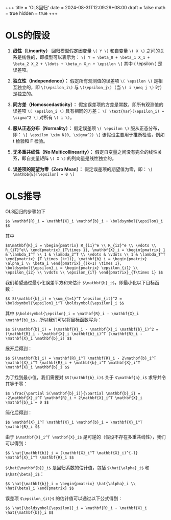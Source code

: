 +++
title = 'OLS回归'
date = 2024-08-31T12:09:29+08:00
draft = false
math = true
hidden = true
+++

# OLS的假设

1. **线性（Linearity）** 
   回归模型假定因变量 `\( Y \)` 和自变量 `\( X \)` 之间的关系是线性的，即模型可以表示为：
   `\[
   Y = \beta_0 + \beta_1 X_1 + \beta_2 X_2 + \ldots + \beta_n X_n + \epsilon
   \]`
   其中 \( \epsilon \) 是误差项。

2. **独立性（Independence）：** 
   假定所有观测值的误差项 `\( \epsilon \)` 是相互独立的，即 `\(\epsilon_i\)` 与 `\(\epsilon_j\)`（当 `\( i \neq j \)` 时）是独立的。

3. **同方差（Homoscedasticity）：** 
   假定误差项的方差是常数，即所有观测值的误差项 `\( \epsilon_i \)` 具有相同的方差：
   `\[
   \text{Var}(\epsilon_i) = \sigma^2
   \]`
   对所有 `\( i \)`。

4. **服从正态分布（Normality）：** 
   假定误差项 `\( \epsilon \)` 服从正态分布，即：
   `\[
   \epsilon \sim N(0, \sigma^2)
   \]`
   该假设主要用于推断检验，例如 t 检验和 F 检验。

5. **无多重共线性（No Multicollinearity）：** 
   假定自变量之间没有完全的线性关系，即自变量矩阵 `\( X \)` 的列向量是线性独立的。

6. **误差项的期望为零（Zero Mean）：**
   假定误差项的期望值为零，即：
   `\[
   \mathbb{E}[\epsilon] = 0
   \]`


# OLS推导
OLS回归的步骤如下

`$$
\mathbf{R}_i = \mathbf{X}_i \mathbf{b}_i + \boldsymbol{\epsilon}_i
$$`

其中

`$$\mathbf{R}_i = \begin{pmatrix}
R_{i1}^e \\
R_{i2}^e \\
\vdots \\
R_{iT}^e\\
\end{pmatrix}_{T\times 1},
\mathbf{X}_i = \begin{pmatrix}
1 & \lambda_1^T \\
1 & \lambda_2^T \\
\vdots & \vdots \\
1 & \lambda_T^T
\end{pmatrix}_{T \times (k+1)},
\mathbf{b}_i = \begin{pmatrix}
\alpha_i \\
\beta_i
\end{pmatrix}_{(k+1) \times 1}, 
\boldsymbol{\epsilon}_i = \begin{pmatrix}
\epsilon_{i1} \\
\epsilon_{i2} \\
\vdots \\
\epsilon_{iT}
\end{pmatrix}_{T\times 1}
$$`

我们希望通过最小化误差平方和来估计 `$\mathbf{b}_i$`，即最小化以下目标函数：

`$$
S(\mathbf{b}_i) = \sum_{t=1}^T \epsilon_{it}^2 = \boldsymbol{\epsilon}_i^T \boldsymbol{\epsilon}_i
$$`

其中 `$\boldsymbol{\epsilon}_i = \mathbf{R}_i - \mathbf{X}_i \mathbf{b}_i$`，所以我们可以将目标函数写为：

`$$
S(\mathbf{b}_i) = (\mathbf{R}_i - \mathbf{X}_i \mathbf{b}_i)^2 = (\mathbf{R}_i - \mathbf{X}_i \mathbf{b}_i)^T (\mathbf{R}_i - \mathbf{X}_i \mathbf{b}_i)
$$`

展开后得到：

`$$
S(\mathbf{b}_i) = \mathbf{R}_i^T \mathbf{R}_i - 2\mathbf{b}_i^T \mathbf{X}_i^T \mathbf{R}_i + \mathbf{b}_i^T \mathbf{X}_i^T \mathbf{X}_i \mathbf{b}_i
$$`

为了找到最小值，我们需要对 `$S(\mathbf{b}_i)$` 关于 `$\mathbf{b}_i$` 求导并令其等于零：

`$$
\frac{\partial S(\mathbf{b}_i)}{\partial \mathbf{b}_i} = -2\mathbf{X}_i^T \mathbf{R}_i + 2\mathbf{X}_i^T \mathbf{X}_i \mathbf{b}_i = 0
$$`

简化后得到：

`$$
\mathbf{X}_i^T \mathbf{X}_i \mathbf{b}_i = \mathbf{X}_i^T \mathbf{R}_i
$$`

由于 `$\mathbf{X}_i^T \mathbf{X}_i$` 是可逆的（假设不存在多重共线性），我们可以得到：

`$$
\hat{\mathbf{b}}_i = (\mathbf{X}_i^T \mathbf{X}_i)^{-1} \mathbf{X}_i^T \mathbf{R}_i
$$`

`$\hat{\mathbf{b}}_i$` 是回归系数的估计值，包括 `$\hat{\alpha}_i$` 和 `$\hat{\beta}_i$`：

`$$
\hat{\mathbf{b}}_i = \begin{pmatrix}
\hat{\alpha}_i \\
\hat{\beta}_i
\end{pmatrix}
$$`

误差项 `$\epsilon_{it}$` 的估计值可以通过以下公式得到：

`$$
\hat{\boldsymbol{\epsilon}}_i = \mathbf{R}_i - \mathbf{X}_i \hat{\mathbf{b}}_i
$$`